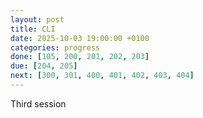 ```yaml
---
layout: post
title: CLI
date: 2025-10-03 19:00:00 +0100
categories: progress
done: [105, 200, 201, 202, 203]
due: [204, 205]
next: [300, 301, 400, 401, 402, 403, 404]
---
```


Third session

